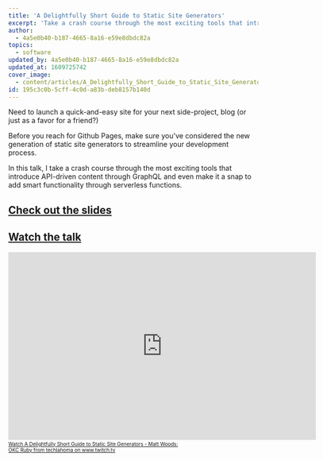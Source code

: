 ```yaml
---
title: 'A Delightfully Short Guide to Static Site Generators'
excerpt: 'Take a crash course through the most exciting tools that introduce API-driven content through GraphQL and even make it a snap to add smart functionality through serverless functions.'
author:
  - 4a5e0b40-b187-4665-8a16-e59e8dbdc82a
topics:
  - software
updated_by: 4a5e0b40-b187-4665-8a16-e59e8dbdc82a
updated_at: 1609725742
cover_image:
  - content/articles/A_Delightfully_Short_Guide_to_Static_Site_Generators_-_Cover_yf70f6.jpg
id: 195c3c0b-5cff-4c0d-a83b-deb8157b140d
---
```

Need to launch a quick-and-easy site for your next side-project, blog (or just as a favor for a friend?)

Before you reach for Github Pages, make sure you've considered the new generation of static site generators to streamline your development process.

In this talk, I take a crash course through the most exciting tools that introduce API-driven content through GraphQL and even make it a snap to add smart functionality through serverless functions.

## [Check out the slides](https://speakerdeck.com/matopher/a-delightfully-short-guide-to-static-site-generators?slide=3)

<script async class="speakerdeck-embed" data-id="26e585c4968941bd86de01cf0ae585c4" data-ratio="1.77777777777778" src="//speakerdeck.com/assets/embed.js"></script>

## [Watch the talk](https://www.twitch.tv/videos/511809323?t=00h24m52s)

<iframe src="https://player.twitch.tv/?autoplay=false&t=00h24m52s&video=v511809323" frameborder="0" allowfullscreen="true" scrolling="no" height="378" width="620"></iframe><a href="https://www.twitch.tv/videos/511809323?t=00h24m52s&tt_content=text_link&tt_medium=vod_embed" style="padding:2px 0px 4px; display:block; width:345px; font-weight:normal; font-size:10px; text-decoration:underline;">Watch A Delightfully Short Guide to Static Site Generators - Matt Woods: OKC Ruby from techlahoma on www.twitch.tv</a>